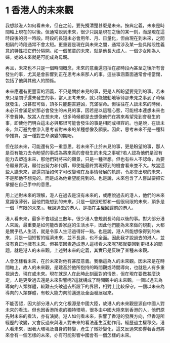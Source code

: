 # 1  香港人的未來觀

我想談港人如何看未來，但在之前，要先攪清楚甚麼是未來。按典定義，未來是時間軸上現在的以後。但通常說到未來，很少只說是現在之後的某一刻，而是現在這時段後的另一時段。時段的長短未必會用年、月、日量化，但由現在到未來，之間相隔的時段通常不會太短。更重要是現在與未來之間，通常涉及某一些具階段性義意的特性把它們分隔開。如一個孩童的未來，就是他長大成人，一個少女剛為人婦，她的未來就是可能成為母親。

再且，未來也不只是一個時間概念，未來的意義還包括在那時段內甚至之後所有會發生的事，尤其是會影響到正在思考未來那人的事。這些事涵蓋面通常會相當闊，包括了他與其他人的關係。

未來應還有更豐富的涵義，不只是關於未見的事，更是人所盼望要見到的事。若未來只是關乎還未發生的事，當人思考未來，就只能被動地等待那未見之事到了時候就發生，沒甚麼可做，頂多只能趨吉避凶，充滿宿命。但往往在人談未來的時候，未必只會滿足於那必會發生的未見的事，因若是以這種心態，可能根本連想未來也不會費神。故當人在想未來，很多時候都是去想像他們在將來希望見到會發生的事，即使他們明白這未必與那很可能會發生的事是相同或相容的。也是說，在談未來，無可避免會滲入思考者對未來的某種想像及願景。因此，思考未來不是一種科學推算，是一種對生命演變的期盼。

但在談未來，可能還有另一重意思。若未來不止於未見的事，更是盼望的事，那人是否有能力去令盼望的事成為將來真的會發生的未見之事呢?若人認為他們是沒有能力去塑造未來，那他們對將來的願景，只是一種空想。但也有些人不認命，為要令願景實現，願付出努力和代價，即使能最終實現得到的機會看來並不大。故當這些人講未來，那還包括如何才可改變現在及事情發展的軌跡，令那會出現的未來，不是那他不想見的，而是成為他希望能見到的。也是說，未來包含了人嘗試要把它掌握在自己手中的意思。

用上述對未來的理解，港人在過去是沒有未來的，或應說過去的港人，他們的未來意識很薄弱，因他們能想到的未來，只是一個很短暫和一個很局限的未來，頂多是一個「有限的未來」。我說過去的港人，是指在主權回歸前的港人。

港人看未來，最多不會超過三數年，很少港人會規劃長時段以後的事。對大部分港人來說，最重要是如何能改善家庭的生活水平，因此他們能為未來做的規劃，大都是關乎私人生活，就是令家人生活過得好一點。也是說，港人所能想像得到的未來，只是一個短暫的經濟未來，並不長遠，也不全面。因此我才說過去的港人，並沒有真正地擁有未來。但甚麼因素造成港人這樣看未來呢?那就要回到更根本的問題，就是港人的未來觀。上述對未來的定義，其實已是反映了某種未來觀。

人會怎樣看未來，在於未來對他有甚麼意義。我稱這為人的未來觀。因未來是在時間軸上，故人的未來觀，是建基於他所抱持的時間觀或時間導向，也就是人有多重視過去、現在或未來。現在就是人在此時此刻面對的情景，但在現在要做甚麼決定，人是更受過去還是未來影響呢?這就構成了時間觀中的未來觀。一個以過去為導向的人類群體，較難去突破過去所設下的界限，相對上比較保守。一個以未來為導向的人類群體，有較大能力向前邁進及全面發展起來。

不能否認，因大部分港人的文化根源是中國大陸，故港人的未來觀是源自中國人對未來的看法。但也因香港所處的獨特環境，很多由中國大陸來到香港的人，他們原先對未來的看法，亦有演變。港人如何看未來，影響了香港的發展方向，但香港所經歷的改變，又會反過來與港人對未來的看法產生互動作用。經歷過主權移交，港人看未來，因著大環境及自身的轉變，產生了微妙變化，這又反過來影響著香港將來會有一個怎樣的未來，亦有可能影響中國會有一個怎樣的未來。
